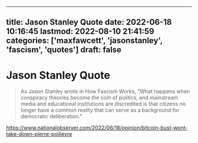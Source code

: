 
---
title: Jason Stanley Quote
date: 2022-06-18 10:16:45
lastmod: 2022-08-10 21:41:59
categories: ['maxfawcett', 'jasonstanley', 'fascism', 'quotes']
draft: false
---


# Jason Stanley Quote
> As Jason Stanley wrote in How Fascism Works, “What happens when conspiracy theories become the coin of politics, and mainstream media and educational institutions are discredited is that citizens no longer have a common reality that can serve as a background for democratic deliberation.”

https://www.nationalobserver.com/2022/06/18/opinion/bitcoin-bust-wont-take-down-pierre-poilievre

<!-- #public #maxfawcett #jasonstanley #fascism #quotes -->

<!-- {BearID:42C5963E-CB6C-43C5-AB9D-75BD67042809-36527-00002125E1ADB606} -->
